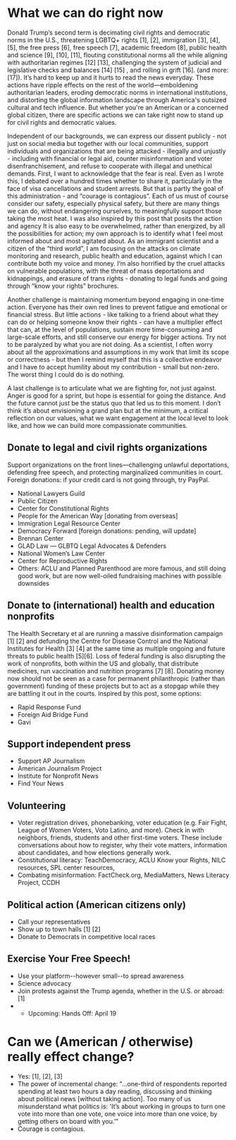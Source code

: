 # What we can do right now

Donald Trump’s second term is decimating civil rights and democratic norms in the U.S., threatening LGBTQ+ rights [1], [2], immigration [3], [4], [5], the free press [6], free speech [7], academic freedom [8], public health and science [9], [10], [11], flouting constitutional norms all the while aligning with authoritarian regimes [12] [13], challenging the system of judicial and legislative checks and balances [14] [15] , and rolling in grift [16]. (and more: [17]). It’s hard to keep up and it hurts to read the news everyday.
These actions have ripple effects on the rest of the world—emboldening authoritarian leaders, eroding democratic norms in international institutions, and distorting the global information landscape through America's outsized cultural and tech influence. But whether you're an American or a concerned global citizen, there are specific actions we can take right now to stand up for civil rights and democratic values.

Independent of our backgrounds, we can express our dissent publicly - not just on social media but together with our local communities, support individuals and organizations that are being attacked - illegally and unjustly - including with financial or legal aid, counter misinformation and voter disenfranchisement, and refuse to cooperate with illegal and unethical demands.
First, I want to acknowledge that the fear is real. Even as I wrote this, I debated over a hundred times whether to share it, particularly in the face of visa cancellations and student arrests. But that is partly the goal of this administration - and “courage is contagious”. Each of us must of course consider our safety, especially physical safety, but there are many things we can do, without endangering ourselves, to meaningfully support those taking the most heat. I was also inspired by this post that posits the action and agency
It is also easy to be overwhelmed, rather than energized, by all the possibilities for action; my own approach is to identify what I feel most informed about and most agitated about. As an immigrant scientist and a citizen of the “third world”, I am focusing on the attacks on climate monitoring and research, public health and education, against which I can contribute both my voice and money. I’m also horrified by the cruel attacks on vulnerable populations, with the threat of mass deportations and kidnappings, and erasure of trans rights - donating to legal funds and going through “know your rights” brochures.

Another challenge is maintaining momentum beyond engaging in one-time action. Everyone has their own red lines to prevent fatigue and emotional or financial stress. But little actions - like talking to a friend about what they can do or helping someone know their rights - can have a multiplier effect that can, at the level of populations, sustain more time-consuming and large-scale efforts, and still conserve our energy for bigger actions. Try not to be paralyzed by what you are not doing. As a scientist, I often worry about all the approximations and assumptions in my work that limit its scope or correctness - but then I remind myself that this is a collective endeavor and I have to accept humility about my contribution - small but non-zero. The worst thing I could do is do nothing.

A last challenge is to articulate what we are fighting for, not just against. Anger is good for a sprint, but hope is essential for going the distance. And the future cannot just be the status quo that led us to this moment. I don’t think it’s about envisioning a grand plan but at the minimum, a critical reflection on our values, what we want engagement at the local level to look like, and how we can build more compassionate communities.

 
## Donate to legal and civil rights organizations
Support organizations on the front lines—challenging unlawful deportations, defending free speech, and protecting marginalized communities in court. Foreign donations: if your credit card is not going through, try PayPal.
- National Lawyers Guild
- Public Citizen
- Center for Constitutional Rights
- People for the American Way [donating from overseas]
- Immigration Legal Resource Center
- Democracy Forward [foreign donations: pending, will update]
- Brennan Center
- GLAD Law — GLBTQ Legal Advocates & Defenders
- National Women’s Law Center
- Center for Reproductive Rights
- Others: ACLU and Planned Parenthood are more famous, and still doing good work, but are now well-oiled fundraising machines with possible downsides
  
## Donate to (international) health and education nonprofits 
The Health Secretary et al are running a massive disinformation campaign [1] [2] and defunding the Centre for Disease Control and the National Institutes for Health [3] [4] at the same time as multiple ongoing and future threats to public health [5][6]. Loss of federal funding is also disrupting the work of nonprofits, both within the US and globally, that distribute medicines, run vaccination and nutrition programs [7] [8]. Donating money now should not be seen as a case for permanent philanthropic (rather than government) funding of these projects but to act as a stopgap while they are battling it out in the courts. Inspired by this post, some options: 

- Rapid Response Fund
- Foreign Aid Bridge Fund
- Gavi

## Support independent press
- Support AP Journalism
- American Journalism Project
- Institute for Nonprofit News
- Find Your News

## Volunteering
- Voter registration drives, phonebanking, voter education (e.g. Fair Fight, League of Women Voters, Voto Latino, and more). Check in with neighbors, friends, students and other first-time voters. These include conversations about how to register, why their vote matters, information about candidates, and how elections generally work.
- Constitutional literacy: TeachDemocracy, ACLU Know your Rights, NILC resources, SPL center resources,
- Combating misinformation: FactCheck.org, MediaMatters, News Literacy Project, CCDH

## Political action (American citizens only)
- Call your representatives
- Show up to town halls [1] [2]
- Donate to Democrats in competitive local races

## Exercise Your Free Speech!
- Use your platform--however small--to spread awareness
- Science advocacy
- Join protests against the Trump agenda, whether in the U.S. or abroad: [1]
-  - Upcoming: Hands Off: April 19


# Can we (American / otherwise) really effect change?
- Yes: [1], [2], [3]
- The power of incremental change:
"...one-third of respondents reported spending at least two hours a day reading, discussing and thinking about political news [without taking action]. Too many of us misunderstand what politics is: 'It’s about working in groups to turn one vote into more than one vote, one voice into more than one voice, by getting others on board with you.’”
- Courage is contagious.
